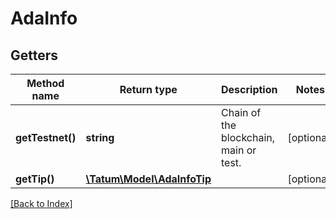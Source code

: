 # AdaInfo

## Getters

Method name | Return type | Description | Notes
------------ | ------------- | ------------- | -------------
**getTestnet()** | **string** | Chain of the blockchain, main or test. | [optional]
**getTip()** | [**\Tatum\Model\AdaInfoTip**](AdaInfoTip.md) |  | [optional]

[[Back to Index]](../index.md)
